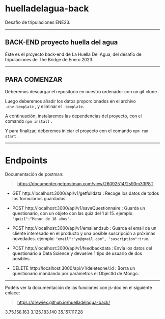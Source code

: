 # huelladelagua-back
Desafío de tripulaciones ENE23.
***

## BACK-END proyecto huella del agua 
Éste es el proyecto back-end de La Huella Del Agua, del desafío de tripulaciones de
The Bridge de Enero 2023.
***

## PARA COMENZAR
Deberemos descargar el repositorio en nuestro ordenador con un git clone .

Luego deberemos añadir los datos proporcionados en el archivo ```.env.template``` , y eliminar el ```.template```.

A continuación, instalaremos las dependencias del proyecto, con el
comando ```npm install``` .

Y para finalizar, deberemos iniciar el proyecto con el comando
```npm run start``` .

***

# Endpoints
Documentación de postman: 
>https://documenter.getpostman.com/view/26092514/2s93m33P8T


- GET http://localhost:3000/api/v1/getfulldata : Recoge los datos de todos los formularios guardados.

- POST http://localhost:3000/api/v1/saveQuestionnaire : Guarda un questionario, con un objeto con las quiz del 1 al 15. ejemplo: ```"quiz1":"Menor de 18 años"```.

- POST http://localhost:3000/api/v1/emailandsub : Guarda el email de un cliente interesado en el producto y una posible suscripción a próximas novedades. ejemplo: ```"email":"yo@gmail.com", "suscription":true```.

- POST http://localhost:3000/api/v1/feedbackdata : Envía los datos del questionario a Data Science y devuelve 1 tipo de usuario de dos posibles. 

- DELETE http://localhost:3000/api/v1/deleteone/:id : Borra un questionario mandando por parámetros el ObjectId de Mongo.

***
Podéis ver la documentación de las funciones con js-doc en el siguiente enlace:
>https://drewiex.github.io/huelladelagua-back/

3.75.158.163
3.125.183.140
35.157.117.28
